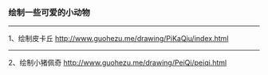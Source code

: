 ### 绘制一些可爱的小动物

----
1、绘制皮卡丘 
http://www.guohezu.me/drawing/PiKaQiu/index.html

----
2、绘制小猪佩奇 
http://www.guohezu.me/drawing/PeiQi/peiqi.html